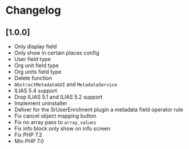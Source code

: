 # Changelog

## [1.0.0]
- Only display field
- Only show in certain places config
- User field type
- Org unit field type
- Org units field type
- Delete function
- `AbstractMetadataGUI` and `MetadataService`
- ILIAS 5.4 support
- Drop ILIAS 5.1 and ILIAS 5.2 support
- Implement uninstaller
- Deliver for the SrUserEnrolment plugin a metadata field operator rule
- Fix cancel object mapping button
- Fix no array pass to `array_values`
- Fix info block only show on info screen
- Fix PHP 7.2
- Min PHP 7.0
